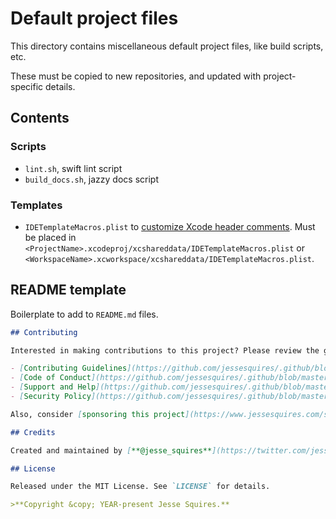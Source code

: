 # Default project files

This directory contains miscellaneous default project files, like build scripts, etc.

These must be copied to new repositories, and updated with project-specific details.

## Contents

### Scripts

- `lint.sh`, swift lint script
- `build_docs.sh`, jazzy docs script

### Templates

- `IDETemplateMacros.plist` to [customize Xcode header comments](https://oleb.net/blog/2017/07/xcode-9-text-macros/). 
Must be placed in  `<ProjectName>.xcodeproj/xcshareddata/IDETemplateMacros.plist` or `<WorkspaceName>.xcworkspace/xcshareddata/IDETemplateMacros.plist`.

## README template

Boilerplate to add to `README.md` files.

```markdown
## Contributing

Interested in making contributions to this project? Please review the guides below.

- [Contributing Guidelines](https://github.com/jessesquires/.github/blob/master/CONTRIBUTING.md)
- [Code of Conduct](https://github.com/jessesquires/.github/blob/master/CODE_OF_CONDUCT.md)
- [Support and Help](https://github.com/jessesquires/.github/blob/master/SUPPORT.md)
- [Security Policy](https://github.com/jessesquires/.github/blob/master/SECURITY.md)

Also, consider [sponsoring this project](https://www.jessesquires.com/sponsor/) or [buying my apps](https://www.hexedbits.com)! ✌️

## Credits

Created and maintained by [**@jesse_squires**](https://twitter.com/jesse_squires).

## License

Released under the MIT License. See `LICENSE` for details.

>**Copyright &copy; YEAR-present Jesse Squires.**
```
